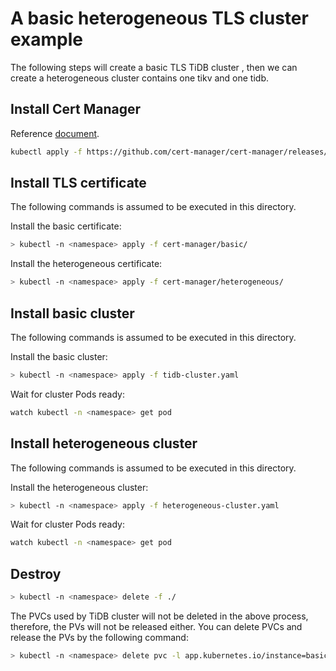 # A basic heterogeneous TLS cluster example


The following steps will create a basic TLS TiDB cluster , then we can create a heterogeneous cluster contains one tikv and one tidb.

## Install Cert Manager 
Reference [document](https://cert-manager.io/docs/installation/).
```bash
kubectl apply -f https://github.com/cert-manager/cert-manager/releases/download/v1.7.1/cert-manager.yaml
```

## Install TLS certificate
The following commands is assumed to be executed in this directory.

Install the basic certificate:
```bash
> kubectl -n <namespace> apply -f cert-manager/basic/
```

Install the heterogeneous certificate:
```bash
> kubectl -n <namespace> apply -f cert-manager/heterogeneous/
```


## Install basic cluster

The following commands is assumed to be executed in this directory.

Install the basic cluster:

```bash
> kubectl -n <namespace> apply -f tidb-cluster.yaml
```

Wait for cluster Pods ready:

```bash
watch kubectl -n <namespace> get pod
```

## Install heterogeneous cluster

The following commands is assumed to be executed in this directory.

Install the heterogeneous cluster:

```bash
> kubectl -n <namespace> apply -f heterogeneous-cluster.yaml
```

Wait for cluster Pods ready:

```bash
watch kubectl -n <namespace> get pod
```

## Destroy

```bash
> kubectl -n <namespace> delete -f ./
```

The PVCs used by TiDB cluster will not be deleted in the above process, therefore, the PVs will not be released either. You can delete PVCs and release the PVs by the following command:
```bash
> kubectl -n <namespace> delete pvc -l app.kubernetes.io/instance=basic,app.kubernetes.io/managed-by=tidb-operator
```

